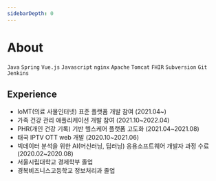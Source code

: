 ```yaml
---
sidebarDepth: 0
---
```


# About
<Home />

`Java` `Spring` `Vue.js` `Javascript` `nginx` `Apache` `Tomcat` `FHIR` 
`Subversion` `Git` `Jenkins` 

## Experience
  - IoMT(의료 사물인터넷) 표준 플랫폼 개발 참여 (2021.04~)
  - 가족 건강 관리 애플리케이션 개발 참여 (2021.10~2022.04)
  - PHR(개인 건강 기록) 기반 헬스케어 플랫폼 고도화 (2021.04~2021.08)
  - 태국 IPTV OTT web 개발 (2020.10~2021.06)
  - 빅데이터 분석을 위한 AI(머신러닝, 딥러닝) 응용소프트웨어 개발자 과정 수료 (2020.02~2020.08)
  - 서울시립대학교 경제학부 졸업
  - 경복비즈니스고등학교 정보처리과 졸업